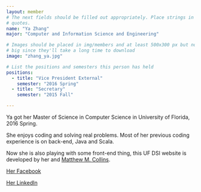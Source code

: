 ```yaml
---
layout: member
# The next fields should be filled out appropriately. Place strings in double 
# quotes.
name: "Ya Zhang"
major: "Computer and Information Science and Engineering"

# Images should be placed in img/members and at least 500x300 px but not too
# big since they'll take a long time to download
image: "zhang_ya.jpg"

# List the positions and semesters this person has held
positions:
  - title: "Vice President External"
    semester: "2016 Spring"
  - title: "Secretary"
    semester: "2015 Fall"

---
```

Ya got her Master of Science in Computer Science in University of Florida, 2016 Spring.

She enjoys coding and solving real problems. Most of her previous coding experience is on back-end, Java and Scala. 

Now she is also playing with some front-end thing, this UF DSI website is developed by her and [Matthew M. Collins](http://www.dsiufl.org/members/collins_matthew/).

[Her Facebook](https://www.facebook.com/ya.zhang.5473)

[Her LinkedIn](https://www.linkedin.com/in/yazhang1)